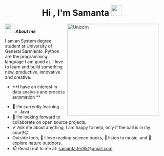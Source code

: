<h1 align="center"><b>Hi , I'm Samanta </b><img src="https://media.giphy.com/media/hvRJCLFzcasrR4ia7z/giphy.gif" width="35"></h1>
<img align="right" width=300px alt="Unicorn" src="https://c.tenor.com/GN73MKBawZYAAAAi/busy-cute.gif" />

 <img src="https://media4.giphy.com/media/v1.Y2lkPTc5MGI3NjExYXBhZ2pocmQ2ajFoNXlwNmY1am5yNTFyZnd0ZnEwODZkc2hvcGlkMSZlcD12MV9pbnRlcm5hbF9naWZfYnlfaWQmY3Q9cw/Swz8T3BHS9quGKcHwi/giphy.gif" width="30px">&nbsp;***About me***

I am an System degree student at University of General Sarmiento. Python are the programming language I am good at. I love to learn and build something new, productive, innovative and creative.
* **I have an interest in data analysis and process automation **
- 🌱 I’m currently learning ...
  - Java
- 👯 I’m looking forward to collaborate on open source projects.
- ✔ Ask me about anything, I am happy to help, only if the ball is in my court!😉<br>
- Outside tech, 📖 I love reading science books, 🎵 listen to music, and 🌴 explore nature outdoors.
- 📫 Reach out to me at: <a href="samanta.fer95@gmail.com">samanta.fer95@gmail.com</a>
